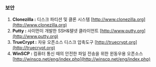 ### 보안

1. **Clonezilla :** 디스크 파티션 및 클론 시스템  [http://www.clonezilla.org](http://www.clonezilla.org)
2. **Putty :** 사이먼이 개발한 SSH&텔넷 클라이언트 [http://www.putty.org](http://www.putty.org)
3. **TrueCrypt :** 자유 오픈소스 디스크 압축도구 [http://truecrypt.org](http://truecrypt.org)
4. **WinSCP :** 컴퓨터 통신 때의 안전한 파일 전송을 위한 윈동우용 오픈소스 [http://winscp.net/eng/index.php](http://winscp.net/eng/index.php)
